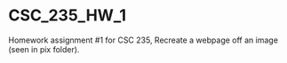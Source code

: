 # CSC_235_HW_1
Homework assignment #1 for CSC 235,
Recreate a webpage off an image (seen in pix folder).
